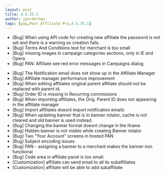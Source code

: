 ```yaml
---
layout: post
title: 4.5.35.1
author: jperdochqu
tags: [pap,Post Affiliate Pro,4.5.35.1]
---
```


- [Bug] When using API code for creating new affiliate the password is not set and there is a warning so creation fails.
- [Bug] Terms And Conditions text for merchant is too small
- [Bug] missing images in campaign categories sections, only in IE and Opera
- [Bug] PAN: Affiliate see red error messages in Campaigns dialog

<!--more-->

- [Bug] The Notification email does not show up in the Affiliate Manager
- [Bug] Affiliate manager performance improvement
- [Bug] When editing affiliates original parent affiliate should not be replaced with parent id.
- [Bug] Order ID is missing in Recurring commissions
- [Bug] When importing affiliates, the Orig. Parent ID does not appearing in the affiliate manager
- [Bug] Import affiliates doesnt import notification emails
- [Bug] When updating banner that is in banner rotator, cache is not cleared and old banner is used instead.
- [Bug] Changing the banner format doesnt change in the iframe
- [Bug] Hidden banner is not visible while creating Banner rotator
- [Bug] Two &quot;Your Account&quot; screens in hosted PAN
- [Bug] Subject encoding issues
- [Bug] PAN - assigning a banner to a merchant makes the banner non functional
- [Bug] Code area in affiliate panel is too small.
- [Customization] affiliate can send email to all its subaffiliates
- [Customization] affiliate will be able to add subaffiliate
